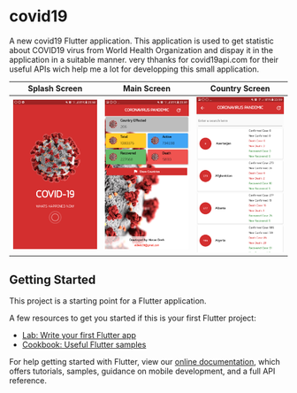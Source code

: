 # covid19

A new covid19 Flutter application.
This application is used to get statistic about COVID19 virus from World Health Organization and dispay it in the application in a suitable manner. very thhanks for covid19api.com for their useful APIs wich help me a lot for developping this small application.


Splash Screen              |  Main Screen              |  Country Screen
:-------------------------:|:-------------------------:|:-------------------------:
![](https://github.com/aldeebhasan/covid19/blob/master/Screenshots/Screenshot_20200403-235858.png)  | ![](https://github.com/aldeebhasan/covid19/blob/master/Screenshots/Screenshot_20200403-235902.png)  | ![](https://github.com/aldeebhasan/covid19/blob/master/Screenshots/Screenshot_20200403-235907.png)


## Getting Started

This project is a starting point for a Flutter application.

A few resources to get you started if this is your first Flutter project:

- [Lab: Write your first Flutter app](https://flutter.dev/docs/get-started/codelab)
- [Cookbook: Useful Flutter samples](https://flutter.dev/docs/cookbook)

For help getting started with Flutter, view our
[online documentation](https://flutter.dev/docs), which offers tutorials,
samples, guidance on mobile development, and a full API reference.
